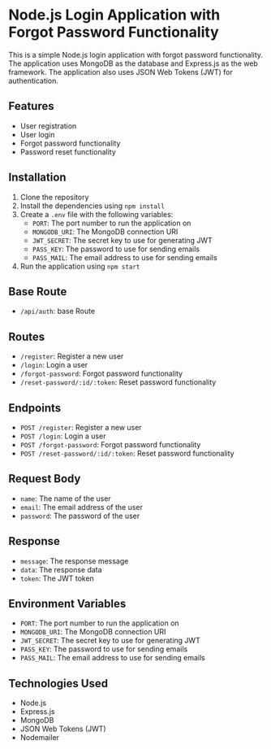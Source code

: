 # Node.js Login Application with Forgot Password Functionality

This is a simple Node.js login application with forgot password functionality. The application uses MongoDB as the database and Express.js as the web framework. The application also uses JSON Web Tokens (JWT) for authentication.

## Features

- User registration
- User login
- Forgot password functionality
- Password reset functionality

## Installation

1. Clone the repository
2. Install the dependencies using `npm install`
3. Create a `.env` file with the following variables:
	* `PORT`: The port number to run the application on
	* `MONGODB_URI`: The MongoDB connection URI
	* `JWT_SECRET`: The secret key to use for generating JWT
	* `PASS_KEY`: The password to use for sending emails
	* `PASS_MAIL`: The email address to use for sending emails
4. Run the application using `npm start`

## Base Route
- `/api/auth`: base Route

## Routes

- `/register`: Register a new user
- `/login`: Login a user
- `/forgot-password`: Forgot password functionality
- `/reset-password/:id/:token`: Reset password functionality

## Endpoints

- `POST /register`: Register a new user
- `POST /login`: Login a user
- `POST /forgot-password`: Forgot password functionality
- `POST /reset-password/:id/:token`: Reset password functionality

## Request Body

- `name`: The name of the user
- `email`: The email address of the user
- `password`: The password of the user

## Response

- `message`: The response message
- `data`: The response data
- `token`: The JWT token

## Environment Variables

- `PORT`: The port number to run the application on
- `MONGODB_URI`: The MongoDB connection URI
- `JWT_SECRET`: The secret key to use for generating JWT
- `PASS_KEY`: The password to use for sending emails
- `PASS_MAIL`: The email address to use for sending emails

## Technologies Used

- Node.js
- Express.js
- MongoDB
- JSON Web Tokens (JWT)
- Nodemailer

